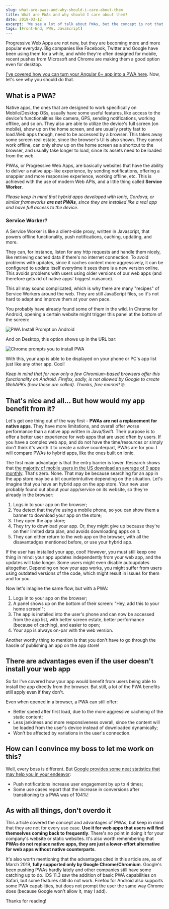 ```yaml
---
slug: what-are-pwas-and-why-should-i-care-about-them
title: What are PWAs and why should I care about them?
date: 2019-03-12
excerpt: 'We see a lot of talk about PWAs, but the concept is not that easy to understand.'
tags: [Front-End, PWA, JavaScript]
---
```


<script>
  import Image from "$lib/components/base/image.svelte";
</script>

Progressive Web Apps are not new, but they are becoming more and more popular everyday. Big companies like Facebook, Twitter and Google have been using them for a while, and while they're often designed for mobile, recent pushes from Microsoft and Chrome are making them a good option even for desktop.

[I've covered how you can turn your Angular 6+ app into a PWA here](/angular-pwa-how-to). Now, let's see why you should do that.

## What is a PWA?

Native apps, the ones that are designed to work specifically on Mobile/Desktop OSs, usually have some useful features, like access to the device's functionalities like camera, GPS, sending notifications, working offline, and so on. They also are able to utilize the device's full screen (on mobile), show up on the home screen, and are usually pretty fast to load.Web apps though, need to be accessed by a browser. This takes away some screen real estate, since the browser's UI is also shown. They cannot work offline, can only show up on the home screen as a shortcut to the browser, and usually take longer to load, since its assets need to be loaded from the web.

PWAs, or Progressive Web Apps, are basically websites that have the ability to deliver a native app-like experience, by sending notifications, offering a snappier and more responsive experience, working offline, etc. This is achieved with the use of modern Web APIs, and a little thing called **Service Worker**.

_Please keep in mind that hybrid apps developed with Ionic, Cordova, or similar frameworks **are not PWAs**, since they are installed like a real app and have full access to the device._

### Service Worker?

A Service Worker is like a client-side proxy, written in Javascript, that powers offline functionality, push notifications, caching, updating, and more.

They can, for instance, listen for any http requests and handle them nicely, like retrieving cached data if there's no internet connection. To avoid problems with updates, since it caches content more aggressively, it can be configured to update itself everytime it sees there is a new version online. This avoids problems with users using older versions of our web apps (and therefore gets rid of native apps' biggest nuisance).

This all may sound complicated, which is why there are many "recipes" of Service Workers around the web. They are still JavaScript files, so it's not hard to adapt and improve them at your own pace.

You probably have already found some of them in the wild. In Chrome for Android, opening a certain website might trigger this panel at the bottom of the screen:

<Image
  path="posts/{slug}"
  filename="Android-Install-Prompt"
  figcaption="'Add Notepad to the home screen'"
  alt="PWA Install Prompt on Android"
/>

And on Desktop, this option shows up in the URL bar:

<Image
  path="posts/{slug}"
  filename="Clipboard_2019-10-27-18-09-45"
  alt="Chrome prompts you to install PWA"
/>

With this, your app is able to be displayed on your phone or PC's app list just like any other app. Cool!

_Keep in mind that for now only a few Chromium-based browsers offer this functionality on Android. Firefox, sadly, is not allowed by Google to create WebAPKs (how these are called). Thanks, free market!_ 🙄

## That's nice and all... But how would my app benefit from it?

Let's get one thing out of the way first - **PWAs are not a replacement for native apps**. They have more limitations, and overall offer worse performance than a native app written in Java/Swift. Their purpose is to offer a better user experience for web apps that are used often by users. If you have a complex web app, and do not have the time/resources or simply don't think it's worth it to create a native counterpart, PWAs are for you. I will compare PWAs to hybrid apps, like the ones built on Ionic.

The first main advantage is that the entry barrier is lower. Research shows that [the majority of mobile users in the US download an average of 0 apps monthly](https://techcrunch.com/2017/08/25/majority-of-u-s-consumers-still-download-zero-apps-per-month-says-comscore/). That's zero. None. That may be because searching for an app in the app store may be a bit counterintuitive depending on the situation. Let's imagine that you have an hybrid app on the app store. Your new user probably found out about your app/service on its website, so they're already in the browser:

1. Logs in to your app on the browser;
2. You detect that they're using a mobile phone, so you can show them a banner to download your app on the store;
3. They open the app store;
4. They try to download your app. Or, they might give up because they're on their limited data plan, and avoids downloading apps on it.
5. They can either return to the web app on the browser, with all the disavantadges mentioned before, or use your hybrid app.

If the user has installed your app, cool! However, you must still keep one thing in mind: your app updates independently from your web app, and the updates will take longer. Some users might even disable autoupdates altogether. Depending on how your app works, you might suffer from users using outdated versions of the code, which might result in issues for them and for you.

Now let's imagine the same flow, but with a PWA:

1. Logs in to your app on the browser;
2. A panel shows up on the bottom of their screen: "Hey, add this to your home screen!";
3. The app is installed into the user's phone and can now be accessed from the app list, with better screen estate, better performance (because of caching), and easier to open;
4. Your app is always on-par with the web version.

Another worthy thing to mention is that you don't have to go through the hassle of publishing an app on the app store!

## There are advantages even if the user doesn't install your web app

So far I've covered how your app would benefit from users being able to install the app directly from the browser. But still, a lot of the PWA benefits still apply even if they don't.

Even when opened in a browser, a PWA can still offer:

- Better speed after first load, due to the more aggressive cacheing of the static content;
- Less jankiness and more responsiveness overall, since the content will be loaded from the user's device instead of downloaded dynamically;
- Won't be affected by variations in the user's connection.

## How can I convince my boss to let me work on this?

Well, every boss is different. But [Google provides some neat statistics that may help you in your endeavor](http://https//developers.google.com/web/progressive-web-apps/):

- Push notifications increase user engagement by up to 4 times;
- Some use cases report that the increase in conversions after transitioning to a PWA was of 104%!

## As with all things, don't overdo it

This article covered the concept and advantages of PWAs, but keep in mind that they are not for every use case. **Use it for web apps that users will find themselves coming back to frequently**. There's no point in doing it for your company's website or static websites. It's also worth remembering that **PWAs do not replace native apps, they are just a lower-effort alternative for web apps without native counterparts**.

It's also worth mentioning that the advantages cited in this article are, as of March 2019, **fully supported only by Google Chrome/Chromium**. Google's been pushing PWAs hardly lately and other companies still have some catching up to do. iOS 11.3 saw the addition of basic PWA capabilities on Safari, but some features still do not work. Firefox for Android also supports some PWA capabilities, but does not prompt the user the same way Chrome does (because Google won't allow it, may I add).

Thanks for reading!
